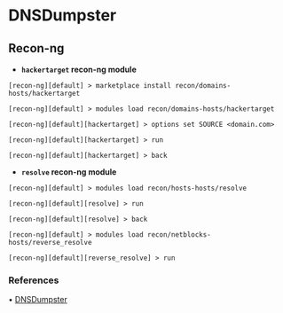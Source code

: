 # DNSDumpster

## Recon-ng

* **`hackertarget` recon-ng module**

```
[recon-ng][default] > marketplace install recon/domains-hosts/hackertarget

[recon-ng][default] > modules load recon/domains-hosts/hackertarget

[recon-ng][default][hackertarget] > options set SOURCE <domain.com>

[recon-ng][default][hackertarget] > run

[recon-ng][default][hackertarget] > back
```

* **`resolve` recon-ng module**

```
[recon-ng][default] > modules load recon/hosts-hosts/resolve

[recon-ng][default][resolve] > run

[recon-ng][default][resolve] > back

[recon-ng][default] > modules load recon/netblocks-hosts/reverse_resolve

[recon-ng][default][reverse_resolve] > run
```

### References

• [DNSDumpster](https://dnsdumpster.com)
